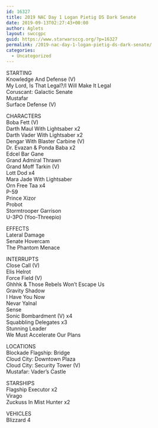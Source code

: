 ```yaml
---
id: 16327
title: 2019 NAC Day 1 Logan Pietig DS Dark Senate
date: 2019-09-13T02:27:43+00:00
author: Aglets
layout: swccgpc
guid: https://www.starwarsccg.org/?p=16327
permalink: /2019-nac-day-1-logan-pietig-ds-dark-senate/
categories:
  - Uncategorized
---
```

STARTING  
Knowledge And Defense (V)  
My Lord, Is That Legal?/I Will Make It Legal  
Coruscant: Galactic Senate  
Mustafar  
Surface Defense (V)

CHARACTERS  
Boba Fett (V)  
Darth Maul With Lightsaber x2  
Darth Vader With Lightsaber x2  
Dengar With Blaster Carbine (V)  
Dr. Evazan & Ponda Baba x2  
Edcel Bar Gane  
Grand Admiral Thrawn  
Grand Moff Tarkin (V)  
Lott Dod x4  
Mara Jade With Lightsaber  
Orn Free Taa x4  
P-59  
Prince Xizor  
Probot  
Stormtrooper Garrison  
U-3PO (Yoo-Threepio)

EFFECTS  
Lateral Damage  
Senate Hovercam  
The Phantom Menace

INTERRUPTS  
Close Call (V)  
Elis Helrot  
Force Field (V)  
Ghhhk & Those Rebels Won&#8217;t Escape Us  
Gravity Shadow  
I Have You Now  
Nevar Yalnal  
Sense  
Sonic Bombardment (V) x4  
Squabbling Delegates x3  
Stunning Leader  
We Must Accelerate Our Plans

LOCATIONS  
Blockade Flagship: Bridge  
Cloud City: Downtown Plaza  
Cloud City: Security Tower (V)  
Mustafar: Vader&#8217;s Castle

STARSHIPS  
Flagship Executor x2  
Virago  
Zuckuss In Mist Hunter x2

VEHICLES  
Blizzard 4